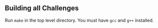 ## Building all Challenges
Run `make` in the top level directory. You must have `gcc` and `g++` installed.